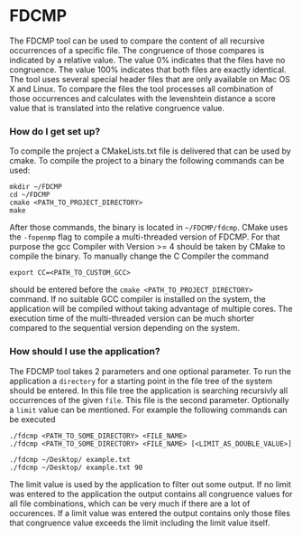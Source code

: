 # FDCMP #

The FDCMP tool can be used to compare the content of all recursive occurrences of a specific file. The congruence of those compares is indicated by a relative value. The value 0% indicates that the files have no congruence. The value 100% indicates that both files are exactly identical. The tool uses several special header files that are only available on Mac OS X and Linux. To compare the files the tool processes all combination of those occurrences and calculates with the levenshtein distance a score value that is translated into the relative congruence value. 

### How do I get set up? ###

To compile the project a CMakeLists.txt file is delivered that can be used by cmake. To compile the project to a binary the following commands can be used:
```
mkdir ~/FDCMP
cd ~/FDCMP
cmake <PATH_TO_PROJECT_DIRECTORY>
make
```
After those commands, the binary is located in `~/FDCMP/fdcmp`. CMake uses the `-fopenmp` flag to compile a multi-threaded version of FDCMP. For that purpose the gcc Compiler with Version >= 4 should be taken by CMake to compile the binary. To manually change the C Compiler the command
```
export CC=<PATH_TO_CUSTOM_GCC>
```
should be entered before the `cmake <PATH_TO_PROJECT_DIRECTORY>` command. If no suitable GCC compiler is installed on the system, the application will be compiled without taking advantage of multiple cores. The execution time of the multi-threaded version can be much shorter compared to the sequential version depending on the system. 

### How should I use the application? ###

The FDCMP tool takes 2 parameters and one optional parameter. To run the application a `directory` for a starting point in the file tree of the system should be entered. In this file tree the application is searching recursivly all occurrences of the given `file`. This file is the second parameter. Optionally a `limit` value can be mentioned. For example the following commands can be executed
```
./fdcmp <PATH_TO_SOME_DIRECTORY> <FILE_NAME>
./fdcmp <PATH_TO_SOME_DIRECTORY> <FILE_NAME> [<LIMIT_AS_DOUBLE_VALUE>]

./fdcmp ~/Desktop/ example.txt
./fdcmp ~/Desktop/ example.txt 90
```
The limit value is used by the application to filter out some output. If no limit was entered to the application the output contains all congruence values for all file combinations, which can be very much if there are a lot of occurences. If a limit value was entered the output contains only those files that congruence value exceeds the limit including the limit value itself.